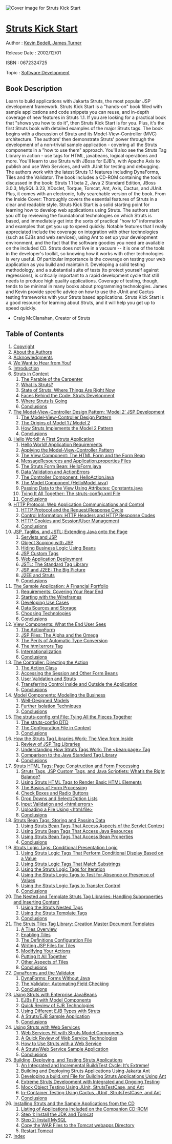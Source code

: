 ![Cover image for Struts Kick Start](https://imgdetail.ebookreading.net/cover/cover/software_development/EB0672324725.jpg)

[Struts Kick Start](https://ebookreading.net/view/book/Struts+Kick+Start-EB0672324725_1.html "Struts Kick Start")
====================================================================================================================

Author : [Kevin Bedell](https://ebookreading.net/search/author/Kevin+Bedell),[ James Turner](https://ebookreading.net/search/author/+James+Turner)

Release Date : 2002/12/01

ISBN : 0672324725

Topic : [Software Development](https://ebookreading.net/search/category/software-development)

Book Description
-----------------

Learn to build applications with Jakarta Struts, the most popular JSP development framework. Struts Kick Start is a "hands-on" book filled with sample applications and code snippets you can reuse, and in-depth coverage of new features in Struts 1.1. If you are looking for a practical book that "shows you how to do it", then Struts Kick Start is for you. Plus, it's the first Struts book with detailed examples of the major Struts tags.
The book begins with a discussion of Struts and its Model-View-Controller (MVC) architecture. The authors' then demonstrate Struts' power through the development of a non-trivial sample application - covering all the Struts components in a "how to use them" approach. You'll also see the Struts Tag Library in action - use tags for HTML, javabeans, logical operations and more. You'll learn to use Struts with JBoss for EJB's, with Apache Axis to publish and use Web Services, and with JUnit for testing and debugging. The authors work with the latest Struts 1.1 features including DynaForms, Tiles and the Validator.
The book includes a CD-ROM containing the tools discussed in the book: Struts 1.1 beta 2, Java 2 Standard Edition, JBoss 3.0.3, MySQL 3.23, XDoclet, Torque, Tomcat, Ant, Axis, Cactus, and JUnit. Plus, it comes with an electronic, fully searchable version of the book.
From the Inside Cover: Thoroughly covers the essential features of Struts in a clear and readable style.
Struts Kick Start is a solid starting point for learning how to develop web applications using Struts. The authors start you off by reviewing the foundational technologies on which Struts is based, and immediately get into the sorts of practical "how to" information and examples that get you up to speed quickly.
Notable features that I really appreciated include the coverage on integration with other technologies (such as EJBs and web services), using Ant to set up your development environment, and the fact that the software goodies you need are available on the included CD. Struts does not live in a vacuum -- it is one of the tools in the developer's toolkit, so knowing how it works with other technologies is very useful.
Of particular importance is the coverage on testing your web application as you build and maintain it. Developing a solid testing methodology, and a substantial suite of tests (to protect yourself against regressions), is critically important to a rapid development cycle that still needs to produce high quality applications. Coverage of testing, though, tends to be minimal in many books about programming technologies. James and Kevin provide specific advice on how to use the JUnit and Cactus testing frameworks with your Struts based applications.
Struts Kick Start is a good resource for learning about Struts, and it will help you get up to speed quickly.
- Craig McClanahan, Creator of Struts
              
Table of Contents
-----------------

1. [Copyright](https://ebookreading.net/view/book/Struts+Kick+Start-EB0672324725_1.html)
1. [About the Authors](https://ebookreading.net/view/book/Struts+Kick+Start-EB0672324725_2.html)
1. [Acknowledgments](https://ebookreading.net/view/book/Struts+Kick+Start-EB0672324725_3.html)
1. [We Want to Hear from You!](https://ebookreading.net/view/book/Struts+Kick+Start-EB0672324725_4.html)
1. [Introduction](https://ebookreading.net/view/book/Struts+Kick+Start-EB0672324725_5.html)
1. [Struts in Context](https://ebookreading.net/view/book/Struts+Kick+Start-EB0672324725_6.html)
    1. [The Parable of the Carpenter](https://ebookreading.net/view/book/Struts+Kick+Start-EB0672324725_7.html)
    1. [What Is Struts?](https://ebookreading.net/view/book/Struts+Kick+Start-EB0672324725_8.html)
    1. [State of Struts: Where Things Are Right Now](https://ebookreading.net/view/book/Struts+Kick+Start-EB0672324725_9.html)
    1. [Faces Behind the Code: Struts Development](https://ebookreading.net/view/book/Struts+Kick+Start-EB0672324725_10.html)
    1. [Where Struts Is Going](https://ebookreading.net/view/book/Struts+Kick+Start-EB0672324725_11.html)
    1. [Conclusions](https://ebookreading.net/view/book/Struts+Kick+Start-EB0672324725_12.html)
1. [The Model-View-Controller Design Pattern: ’Model 2’ JSP Development](https://ebookreading.net/view/book/Struts+Kick+Start-EB0672324725_13.html)
    1. [The Model-View-Controller Design Pattern](https://ebookreading.net/view/book/Struts+Kick+Start-EB0672324725_14.html)
    1. [The Origins of Model 1 / Model 2](https://ebookreading.net/view/book/Struts+Kick+Start-EB0672324725_15.html)
    1. [How Struts Implements the Model 2 Pattern](https://ebookreading.net/view/book/Struts+Kick+Start-EB0672324725_16.html)
    1. [Conclusions](https://ebookreading.net/view/book/Struts+Kick+Start-EB0672324725_17.html)
1. [Hello World!: A First Struts Application](https://ebookreading.net/view/book/Struts+Kick+Start-EB0672324725_18.html)
    1. [Hello World! Application Requirements](https://ebookreading.net/view/book/Struts+Kick+Start-EB0672324725_19.html)
    1. [Applying the Model-View-Controller Pattern](https://ebookreading.net/view/book/Struts+Kick+Start-EB0672324725_20.html)
    1. [The View Component: The HTML Form and the Form Bean](https://ebookreading.net/view/book/Struts+Kick+Start-EB0672324725_21.html)
    1. [MessageResources and Application.properties Files](https://ebookreading.net/view/book/Struts+Kick+Start-EB0672324725_22.html)
    1. [The Struts Form Bean: HelloForm.java](https://ebookreading.net/view/book/Struts+Kick+Start-EB0672324725_23.html)
    1. [Data Validation and ActionErrors](https://ebookreading.net/view/book/Struts+Kick+Start-EB0672324725_24.html)
    1. [The Controller Component: HelloAction.java](https://ebookreading.net/view/book/Struts+Kick+Start-EB0672324725_25.html)
    1. [The Model Component (HelloModel.java)](https://ebookreading.net/view/book/Struts+Kick+Start-EB0672324725_26.html)
    1. [Passing Data to the View Using Attributes: Constants.java](https://ebookreading.net/view/book/Struts+Kick+Start-EB0672324725_27.html)
    1. [Tying It All Together: The struts-config.xml File](https://ebookreading.net/view/book/Struts+Kick+Start-EB0672324725_28.html)
    1. [Conclusions](https://ebookreading.net/view/book/Struts+Kick+Start-EB0672324725_29.html)
1. [HTTP Protocol: Web Application Communications and Control](https://ebookreading.net/view/book/Struts+Kick+Start-EB0672324725_30.html)
    1. [HTTP Protocol and the Request/Response Cycle](https://ebookreading.net/view/book/Struts+Kick+Start-EB0672324725_31.html)
    1. [Control Information: HTTP Headers and HTTP Response Codes](https://ebookreading.net/view/book/Struts+Kick+Start-EB0672324725_32.html)
    1. [HTTP Cookies and Session/User Management](https://ebookreading.net/view/book/Struts+Kick+Start-EB0672324725_33.html)
    1. [Conclusions](https://ebookreading.net/view/book/Struts+Kick+Start-EB0672324725_34.html)
1. [JSP, Taglibs, and JSTL: Extending Java onto the Page](https://ebookreading.net/view/book/Struts+Kick+Start-EB0672324725_35.html)
    1. [Servlets and JSP](https://ebookreading.net/view/book/Struts+Kick+Start-EB0672324725_36.html)
    1. [Object Scoping with JSP](https://ebookreading.net/view/book/Struts+Kick+Start-EB0672324725_37.html)
    1. [Hiding Business Logic Using Beans](https://ebookreading.net/view/book/Struts+Kick+Start-EB0672324725_38.html)
    1. [JSP Custom Tags](https://ebookreading.net/view/book/Struts+Kick+Start-EB0672324725_39.html)
    1. [Web Application Deployment](https://ebookreading.net/view/book/Struts+Kick+Start-EB0672324725_40.html)
    1. [JSTL: The Standard Tag Library](https://ebookreading.net/view/book/Struts+Kick+Start-EB0672324725_41.html)
    1. [JSP and J2EE: The Big Picture](https://ebookreading.net/view/book/Struts+Kick+Start-EB0672324725_42.html)
    1. [J2EE and Struts](https://ebookreading.net/view/book/Struts+Kick+Start-EB0672324725_43.html)
    1. [Conclusions](https://ebookreading.net/view/book/Struts+Kick+Start-EB0672324725_44.html)
1. [The Sample Application: A Financial Portfolio](https://ebookreading.net/view/book/Struts+Kick+Start-EB0672324725_45.html)
    1. [Requirements: Covering Your Rear End](https://ebookreading.net/view/book/Struts+Kick+Start-EB0672324725_46.html)
    1. [Starting with the Wireframes](https://ebookreading.net/view/book/Struts+Kick+Start-EB0672324725_47.html)
    1. [Developing Use Cases](https://ebookreading.net/view/book/Struts+Kick+Start-EB0672324725_48.html)
    1. [Data Sources and Storage](https://ebookreading.net/view/book/Struts+Kick+Start-EB0672324725_49.html)
    1. [Choosing Technologies](https://ebookreading.net/view/book/Struts+Kick+Start-EB0672324725_50.html)
    1. [Conclusions](https://ebookreading.net/view/book/Struts+Kick+Start-EB0672324725_51.html)
1. [View Components: What the End User Sees](https://ebookreading.net/view/book/Struts+Kick+Start-EB0672324725_52.html)
    1. [The ActionForm](https://ebookreading.net/view/book/Struts+Kick+Start-EB0672324725_53.html)
    1. [JSP Files: The Alpha and the Omega](https://ebookreading.net/view/book/Struts+Kick+Start-EB0672324725_54.html)
    1. [The Perils of Automatic Type Conversion](https://ebookreading.net/view/book/Struts+Kick+Start-EB0672324725_55.html)
    1. [The html:errors Tag](https://ebookreading.net/view/book/Struts+Kick+Start-EB0672324725_56.html)
    1. [Internationalization](https://ebookreading.net/view/book/Struts+Kick+Start-EB0672324725_57.html)
    1. [Conclusions](https://ebookreading.net/view/book/Struts+Kick+Start-EB0672324725_58.html)
1. [The Controller: Directing the Action](https://ebookreading.net/view/book/Struts+Kick+Start-EB0672324725_59.html)
    1. [The Action Class](https://ebookreading.net/view/book/Struts+Kick+Start-EB0672324725_60.html)
    1. [Accessing the Session and Other Form Beans](https://ebookreading.net/view/book/Struts+Kick+Start-EB0672324725_61.html)
    1. [User Validation and Struts](https://ebookreading.net/view/book/Struts+Kick+Start-EB0672324725_62.html)
    1. [Transferring Control Inside and Outside the Application](https://ebookreading.net/view/book/Struts+Kick+Start-EB0672324725_63.html)
    1. [Conclusions](https://ebookreading.net/view/book/Struts+Kick+Start-EB0672324725_64.html)
1. [Model Components: Modeling the Business](https://ebookreading.net/view/book/Struts+Kick+Start-EB0672324725_65.html)
    1. [Well-Designed Models](https://ebookreading.net/view/book/Struts+Kick+Start-EB0672324725_66.html)
    1. [Further Isolation Techniques](https://ebookreading.net/view/book/Struts+Kick+Start-EB0672324725_67.html)
    1. [Conclusions](https://ebookreading.net/view/book/Struts+Kick+Start-EB0672324725_68.html)
1. [The struts-config.xml File: Tying All the Pieces Together](https://ebookreading.net/view/book/Struts+Kick+Start-EB0672324725_69.html)
    1. [The struts-config DTD](https://ebookreading.net/view/book/Struts+Kick+Start-EB0672324725_70.html)
    1. [The Configuration File in Context](https://ebookreading.net/view/book/Struts+Kick+Start-EB0672324725_71.html)
    1. [Conclusions](https://ebookreading.net/view/book/Struts+Kick+Start-EB0672324725_72.html)
1. [How the Struts Tag Libraries Work: The View from Inside](https://ebookreading.net/view/book/Struts+Kick+Start-EB0672324725_73.html)
    1. [Review of JSP Tag Libraries](https://ebookreading.net/view/book/Struts+Kick+Start-EB0672324725_74.html)
    1. [Understanding How Struts Tags Work: The &lt;bean:page&gt; Tag](https://ebookreading.net/view/book/Struts+Kick+Start-EB0672324725_75.html)
    1. [Comparison to the Java Standard Tag Library](https://ebookreading.net/view/book/Struts+Kick+Start-EB0672324725_76.html)
    1. [Conclusions](https://ebookreading.net/view/book/Struts+Kick+Start-EB0672324725_77.html)
1. [Struts HTML Tags: Page Construction and Form Processing](https://ebookreading.net/view/book/Struts+Kick+Start-EB0672324725_78.html)
    1. [Struts Tags, JSP Custom Tags, and Java Scriptlets: What’s the Right Balance?](https://ebookreading.net/view/book/Struts+Kick+Start-EB0672324725_79.html)
    1. [Using Struts HTML Tags to Render Basic HTML Elements](https://ebookreading.net/view/book/Struts+Kick+Start-EB0672324725_80.html)
    1. [The Basics of Form Processing](https://ebookreading.net/view/book/Struts+Kick+Start-EB0672324725_81.html)
    1. [Check Boxes and Radio Buttons](https://ebookreading.net/view/book/Struts+Kick+Start-EB0672324725_82.html)
    1. [Drop Downs and Select/Option Lists](https://ebookreading.net/view/book/Struts+Kick+Start-EB0672324725_83.html)
    1. [Input Validation and &lt;html:errors&gt;](https://ebookreading.net/view/book/Struts+Kick+Start-EB0672324725_84.html)
    1. [Uploading a File Using &lt;html:file&gt;](https://ebookreading.net/view/book/Struts+Kick+Start-EB0672324725_85.html)
    1. [Conclusions](https://ebookreading.net/view/book/Struts+Kick+Start-EB0672324725_86.html)
1. [Struts Bean Tags: Storing and Passing Data](https://ebookreading.net/view/book/Struts+Kick+Start-EB0672324725_87.html)
    1. [Using Struts Bean Tags That Access Aspects of the Servlet Context](https://ebookreading.net/view/book/Struts+Kick+Start-EB0672324725_88.html)
    1. [Using Struts Bean Tags That Access Java Resources](https://ebookreading.net/view/book/Struts+Kick+Start-EB0672324725_89.html)
    1. [Using Struts Bean Tags That Access Bean Properties](https://ebookreading.net/view/book/Struts+Kick+Start-EB0672324725_90.html)
    1. [Conclusions](https://ebookreading.net/view/book/Struts+Kick+Start-EB0672324725_91.html)
1. [Struts Logic Tags: Conditional Presentation Logic](https://ebookreading.net/view/book/Struts+Kick+Start-EB0672324725_92.html)
    1. [Using Struts Logic Tags That Perform Conditional Display Based on a Value](https://ebookreading.net/view/book/Struts+Kick+Start-EB0672324725_93.html)
    1. [Using Struts Logic Tags That Match Substrings](https://ebookreading.net/view/book/Struts+Kick+Start-EB0672324725_94.html)
    1. [Using the Struts Logic Tags for Iteration](https://ebookreading.net/view/book/Struts+Kick+Start-EB0672324725_95.html)
    1. [Using the Struts Logic Tags to Test for Absence or Presence of Values](https://ebookreading.net/view/book/Struts+Kick+Start-EB0672324725_96.html)
    1. [Using the Struts Logic Tags to Transfer Control](https://ebookreading.net/view/book/Struts+Kick+Start-EB0672324725_97.html)
    1. [Conclusions](https://ebookreading.net/view/book/Struts+Kick+Start-EB0672324725_98.html)
1. [The Nested and Template Struts Tag Libraries: Handling Subproperties and Inserting Content](https://ebookreading.net/view/book/Struts+Kick+Start-EB0672324725_99.html)
    1. [Using the Struts Nested Tags](https://ebookreading.net/view/book/Struts+Kick+Start-EB0672324725_100.html)
    1. [Using the Struts Template Tags](https://ebookreading.net/view/book/Struts+Kick+Start-EB0672324725_101.html)
    1. [Conclusions](https://ebookreading.net/view/book/Struts+Kick+Start-EB0672324725_102.html)
1. [The Struts Tiles Tag Library: Creation Master Document Templates](https://ebookreading.net/view/book/Struts+Kick+Start-EB0672324725_103.html)
    1. [A Tiles Overview](https://ebookreading.net/view/book/Struts+Kick+Start-EB0672324725_104.html)
    1. [Enabling Tiles](https://ebookreading.net/view/book/Struts+Kick+Start-EB0672324725_105.html)
    1. [The Definitions Configuration File](https://ebookreading.net/view/book/Struts+Kick+Start-EB0672324725_106.html)
    1. [Writing JSP Files for Tiles](https://ebookreading.net/view/book/Struts+Kick+Start-EB0672324725_107.html)
    1. [Modifying Your Actions](https://ebookreading.net/view/book/Struts+Kick+Start-EB0672324725_108.html)
    1. [Putting It All Together](https://ebookreading.net/view/book/Struts+Kick+Start-EB0672324725_109.html)
    1. [Other Aspects of Tiles](https://ebookreading.net/view/book/Struts+Kick+Start-EB0672324725_110.html)
    1. [Conclusions](https://ebookreading.net/view/book/Struts+Kick+Start-EB0672324725_111.html)
1. [DynaForms and the Validator](https://ebookreading.net/view/book/Struts+Kick+Start-EB0672324725_112.html)
    1. [DynaForms: Forms Without Java](https://ebookreading.net/view/book/Struts+Kick+Start-EB0672324725_113.html)
    1. [The Validator: Automating Field Checking](https://ebookreading.net/view/book/Struts+Kick+Start-EB0672324725_114.html)
    1. [Conclusions](https://ebookreading.net/view/book/Struts+Kick+Start-EB0672324725_115.html)
1. [Using Struts with Enterprise JavaBeans](https://ebookreading.net/view/book/Struts+Kick+Start-EB0672324725_116.html)
    1. [EJBs Fit with Model Components](https://ebookreading.net/view/book/Struts+Kick+Start-EB0672324725_117.html)
    1. [Quick Review of EJB Technologies](https://ebookreading.net/view/book/Struts+Kick+Start-EB0672324725_118.html)
    1. [Using Different EJB Types with Struts](https://ebookreading.net/view/book/Struts+Kick+Start-EB0672324725_119.html)
    1. [A Struts/EJB Sample Application](https://ebookreading.net/view/book/Struts+Kick+Start-EB0672324725_120.html)
    1. [Conclusions](https://ebookreading.net/view/book/Struts+Kick+Start-EB0672324725_121.html)
1. [Using Struts with Web Services](https://ebookreading.net/view/book/Struts+Kick+Start-EB0672324725_122.html)
    1. [Web Services Fit with Struts Model Components](https://ebookreading.net/view/book/Struts+Kick+Start-EB0672324725_123.html)
    1. [A Quick Review of Web Service Technologies](https://ebookreading.net/view/book/Struts+Kick+Start-EB0672324725_124.html)
    1. [How to Use Struts with a Web Service](https://ebookreading.net/view/book/Struts+Kick+Start-EB0672324725_125.html)
    1. [A Struts/Web Service Sample Application](https://ebookreading.net/view/book/Struts+Kick+Start-EB0672324725_126.html)
    1. [Conclusions](https://ebookreading.net/view/book/Struts+Kick+Start-EB0672324725_127.html)
1. [Building, Deploying, and Testing Struts Applications](https://ebookreading.net/view/book/Struts+Kick+Start-EB0672324725_128.html)
    1. [An Integrated and Incremental Build/Test Cycle: It’s Extreme!](https://ebookreading.net/view/book/Struts+Kick+Start-EB0672324725_129.html)
    1. [Building and Deploying Struts Applications Using Jakarta Ant](https://ebookreading.net/view/book/Struts+Kick+Start-EB0672324725_130.html)
    1. [Developing a build.xml File for Building Struts Applications Using Ant](https://ebookreading.net/view/book/Struts+Kick+Start-EB0672324725_131.html)
    1. [Extreme Struts Development with Integrated and Ongoing Testing](https://ebookreading.net/view/book/Struts+Kick+Start-EB0672324725_132.html)
    1. [Mock Object Testing Using JUnit, StrutsTestCase, and Ant](https://ebookreading.net/view/book/Struts+Kick+Start-EB0672324725_133.html)
    1. [In-Container Testing Using Cactus, JUnit, StrutsTestCase, and Ant](https://ebookreading.net/view/book/Struts+Kick+Start-EB0672324725_134.html)
    1. [Conclusions](https://ebookreading.net/view/book/Struts+Kick+Start-EB0672324725_135.html)
1. [Installing Struts and the Sample Applications from the CD](https://ebookreading.net/view/book/Struts+Kick+Start-EB0672324725_136.html)
    1. [Listing of Applications Included on the Companion CD-ROM](https://ebookreading.net/view/book/Struts+Kick+Start-EB0672324725_137.html)
    1. [Step 1: Install the JDK and Tomcat](https://ebookreading.net/view/book/Struts+Kick+Start-EB0672324725_138.html)
    1. [Step 2: Install MySQL](https://ebookreading.net/view/book/Struts+Kick+Start-EB0672324725_139.html)
    1. [Copy the WAR Files to the Tomcat webapps Directory](https://ebookreading.net/view/book/Struts+Kick+Start-EB0672324725_140.html)
    1. [Restart Tomcat](https://ebookreading.net/view/book/Struts+Kick+Start-EB0672324725_141.html)
1. [Index](https://ebookreading.net/view/book/Struts+Kick+Start-EB0672324725_142.html)
